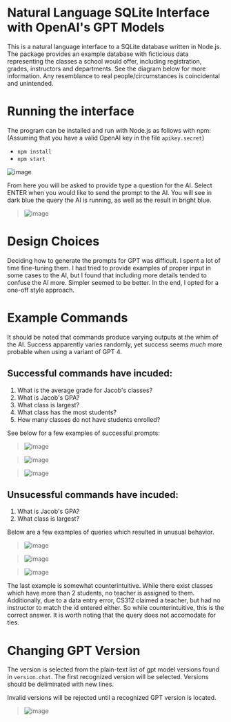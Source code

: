 # Natural Language SQLite Interface with OpenAI's GPT Models

This is a natural language interface to a SQLite database written in Node.js. 
The package provides an example database with ficticious data representing the classes a school would offer, including registration, grades, instructors and departments. See the diagram below for more information.
Any resemblance to real people/circumstances is coincidental and unintended.

# Running the interface

The program can be installed and run with Node.js as follows with npm: (Assuming that you have a valid OpenAI key in the file ```apikey.secret```)
* ```npm install```
* ```npm start```

![image](https://github.com/vviseguy/Natural-Language-SQLite/assets/16418680/416bb54c-d52b-4179-b274-3195991dca91)

From here you will be asked to provide type a question for the AI. Select ENTER when you would like to send the prompt to the AI. You will see in dark blue the query the AI is running, as well as the result in bright blue.

> ![image](https://github.com/vviseguy/Natural-Language-SQLite/assets/16418680/eae54b18-6c4a-475e-bfa2-92d43b44ab69)


# Design Choices
Deciding how to generate the prompts for GPT was difficult. I spent a lot of time fine-tuning them. I had tried to provide examples of proper input in some cases to the AI, but I found that including more details tended to confuse the AI more. Simpler seemed to be better. In the end, I opted for a one-off style approach.

# Example Commands
It should be noted that commands produce varying outputs at the whim of the AI. Success apparently varies randomly, yet success seems *much* more probable when using a variant of GPT 4. 

## Successful commands have incuded:
1. What is the average grade for Jacob's classes?
1. What is Jacob's GPA?
1. What class is largest?
1. What class has the most students?
1. How many classes do not have students enrolled?

See below for a few examples of successful prompts:

> ![image](https://github.com/vviseguy/Natural-Language-SQLite/assets/16418680/69ee6917-14c7-49c5-93aa-4b3292e91b74)

> ![image](https://github.com/vviseguy/Natural-Language-SQLite/assets/16418680/7981532c-ebf8-4d15-a507-d0fcf68e321b)

> ![image](https://github.com/vviseguy/Natural-Language-SQLite/assets/16418680/8ed965ff-562e-4f5a-abd5-c3f6ca5ebaa6)


## Unsucessful commands have incuded:
1. What is Jacob's GPA?
1. What class is largest?

Below are a few examples of queries which resulted in unusual behavior.

> ![image](https://github.com/vviseguy/Natural-Language-SQLite/assets/16418680/449ae9c9-577c-41ad-bbe6-bb654700f15c)

> ![image](https://github.com/vviseguy/Natural-Language-SQLite/assets/16418680/26280866-c8ea-43e3-a010-194532d80dd2)

> ![image](https://github.com/vviseguy/Natural-Language-SQLite/assets/16418680/74c10d66-892e-4521-9662-7c61b1243c0c)

The last example is somewhat counterintuitive. While there exist classes which have more than 2 students, no teacher is assigned to them. Additionally, due to a data entry error, CS312 claimed a teacher, but had no instructor to match the id entered either. So while counterintuitive, this is the correct answer. It is worth noting that the query does not accomodate for ties.


# Changing GPT Version
The version is selected from the plain-text list of gpt model versions found in ```version.chat```. The first recognized version will be selected. Versions should be deliminated with new lines.

Invalid versions will be rejected until a recognized GPT version is located.

> ![image](https://github.com/vviseguy/Natural-Language-SQLite/assets/16418680/3df335af-b66a-4ec2-968e-fbdcae10d46e)




